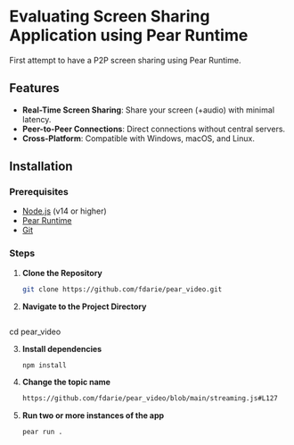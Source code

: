 # Evaluating Screen Sharing Application using Pear Runtime

First attempt to have a P2P screen sharing using Pear Runtime.

## Features

- **Real-Time Screen Sharing**: Share your screen (+audio) with minimal latency.
- **Peer-to-Peer Connections**: Direct connections without central servers.
- **Cross-Platform**: Compatible with Windows, macOS, and Linux.

## Installation

### Prerequisites

- [Node.js](https://nodejs.org/) (v14 or higher)
- [Pear Runtime](https://docs.pears.com/guides/getting-started)
- [Git](https://git-scm.com/)

### Steps

1. **Clone the Repository**

   ```bash
   git clone https://github.com/fdarie/pear_video.git

   
2. **Navigate to the Project Directory**

   ```bash
  cd pear_video

3. **Install dependencies**

   ```bash
   npm install

4. **Change the topic name**

   ```bash
   https://github.com/fdarie/pear_video/blob/main/streaming.js#L127

5. **Run two or more instances of the app**

   ```bash
   pear run .
   

